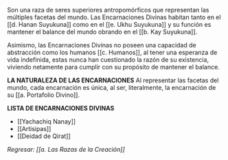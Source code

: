 Son una raza de seres superiores antropomórficos que representan las múltiples facetas del mundo. Las Encarnaciones Divinas habitan tanto en el [[d. Hanan Suyukuna]] como en el [[e. Ukhu Suyukuna]] y su función es mantener el balance del mundo obrando en el [[b. Kay Suyukuna]].

Asimismo, las Encarnaciones Divinas no poseen una capacidad de abstracción como los humanos [[c. Humanos]], al tener una esperanza de vida indefinida, estas nunca han cuestionado la razón de su existencia, viviendo netamente para cumplir con su propósito de mantener el balance.

**LA NATURALEZA DE LAS ENCARNACIONES**
Al representar las facetas del mundo, cada encarnación es única, al ser, literalmente, la encarnación de su [[a. Portafolio Divino]].

**LISTA DE ENCARNACIONES DIVINAS**
- [[Yachachiq Nanay]]
- [[Artisipas]]
- [[Deidad de Qirat]]

_Regresar: [[a. Las Razas de la Creación]]_